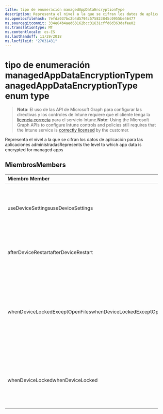 ```yaml
---
title: tipo de enumeración managedAppDataEncryptionType
description: Representa el nivel a la que se cifran los datos de aplicación para las aplicaciones administradas
ms.openlocfilehash: 7efda037bc2b4d5794c575823845c0955be46477
ms.sourcegitcommit: 334e84b4aed63162bcc31831cffd6d363dafee02
ms.translationtype: MT
ms.contentlocale: es-ES
ms.lasthandoff: 11/29/2018
ms.locfileid: "27031431"
---
```

# <a name="managedappdataencryptiontype-enum-type"></a><span data-ttu-id="29c83-103">tipo de enumeración managedAppDataEncryptionType</span><span class="sxs-lookup"><span data-stu-id="29c83-103">managedAppDataEncryptionType enum type</span></span>

> <span data-ttu-id="29c83-104">**Nota:** El uso de las API de Microsoft Graph para configurar las directivas y los controles de Intune requiere que el cliente tenga la [licencia correcta](https://go.microsoft.com/fwlink/?linkid=839381) para el servicio Intune.</span><span class="sxs-lookup"><span data-stu-id="29c83-104">**Note:** Using the Microsoft Graph APIs to configure Intune controls and policies still requires that the Intune service is [correctly licensed](https://go.microsoft.com/fwlink/?linkid=839381) by the customer.</span></span>

<span data-ttu-id="29c83-105">Representa el nivel a la que se cifran los datos de aplicación para las aplicaciones administradas</span><span class="sxs-lookup"><span data-stu-id="29c83-105">Represents the level to which app data is encrypted for managed apps</span></span>
## <a name="members"></a><span data-ttu-id="29c83-106">Miembros</span><span class="sxs-lookup"><span data-stu-id="29c83-106">Members</span></span>
|<span data-ttu-id="29c83-107">Miembro	</span><span class="sxs-lookup"><span data-stu-id="29c83-107">Member</span></span>|<span data-ttu-id="29c83-108">Valor</span><span class="sxs-lookup"><span data-stu-id="29c83-108">Value</span></span>|<span data-ttu-id="29c83-109">Descripción</span><span class="sxs-lookup"><span data-stu-id="29c83-109">Description</span></span>|
|:---|:---|:---|
|<span data-ttu-id="29c83-110">useDeviceSettings</span><span class="sxs-lookup"><span data-stu-id="29c83-110">useDeviceSettings</span></span>|<span data-ttu-id="29c83-111">0</span><span class="sxs-lookup"><span data-stu-id="29c83-111">0</span></span>|<span data-ttu-id="29c83-112">Datos de aplicación se cifran en función de la configuración predeterminada en el dispositivo.</span><span class="sxs-lookup"><span data-stu-id="29c83-112">App data is encrypted based on the default settings on the device.</span></span>|
|<span data-ttu-id="29c83-113">afterDeviceRestart</span><span class="sxs-lookup"><span data-stu-id="29c83-113">afterDeviceRestart</span></span>|<span data-ttu-id="29c83-114">1</span><span class="sxs-lookup"><span data-stu-id="29c83-114">1</span></span>|<span data-ttu-id="29c83-115">Datos de aplicación se cifran cuando se reinicia el dispositivo.</span><span class="sxs-lookup"><span data-stu-id="29c83-115">App data is encrypted when the device is restarted.</span></span>|
|<span data-ttu-id="29c83-116">whenDeviceLockedExceptOpenFiles</span><span class="sxs-lookup"><span data-stu-id="29c83-116">whenDeviceLockedExceptOpenFiles</span></span>|<span data-ttu-id="29c83-117">2</span><span class="sxs-lookup"><span data-stu-id="29c83-117">2</span></span>|<span data-ttu-id="29c83-118">Datos de aplicación asociados con esta directiva se cifran cuando el dispositivo está bloqueado, excepto los datos de los archivos que están abiertos</span><span class="sxs-lookup"><span data-stu-id="29c83-118">App data associated with this policy is encrypted when the device is locked, except data in files that are open</span></span>|
|<span data-ttu-id="29c83-119">whenDeviceLocked</span><span class="sxs-lookup"><span data-stu-id="29c83-119">whenDeviceLocked</span></span>|<span data-ttu-id="29c83-120">3</span><span class="sxs-lookup"><span data-stu-id="29c83-120">3</span></span>|<span data-ttu-id="29c83-121">Datos de aplicación asociados con esta directiva se cifran cuando el dispositivo está bloqueado</span><span class="sxs-lookup"><span data-stu-id="29c83-121">App data associated with this policy is encrypted when the device is locked</span></span>|



